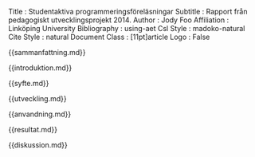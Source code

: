 Title           : Studentaktiva programmeringsföreläsningar
Subtitle        : Rapport från pedagogiskt utvecklingsprojekt 2014.
Author          : Jody Foo
Affiliation     : Linköping University
Bibliography    : using-aet
Csl Style       : madoko-natural
Cite Style      : natural
Document Class  : [11pt]article
Logo            : False

{{sammanfattning.md}}

{{introduktion.md}}

{{syfte.md}}

{{utveckling.md}}

{{anvandning.md}}

{{resultat.md}}

{{diskussion.md}}
